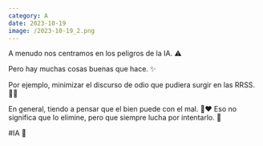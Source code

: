 ```yaml
--- 
category: A 
date: 2023-10-19 
image: /2023-10-19_2.png 
--- 
```


A menudo nos centramos en los peligros de la IA. ⚠️

Pero hay muchas cosas buenas que hace. ✨

Por ejemplo, minimizar el discurso de odio que pudiera surgir en las RRSS. 🚫💬

En general, tiendo a pensar que el bien puede con el mal. 💪❤️ Eso no significa que lo elimine, pero que siempre lucha por intentarlo. 🌟

#IA 🤖